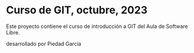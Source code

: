 # Curso de GIT, octubre, 2023

Este proyecto contiene el curso de introducción a GIT del Aula de Software Libre.

desarrollado por Piedad García

